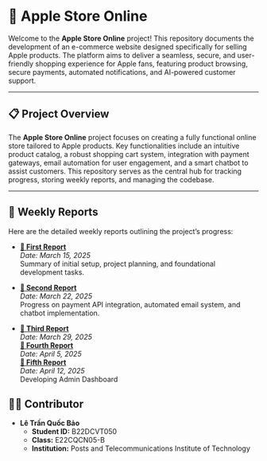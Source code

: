 # 🍎 Apple Store Online



Welcome to the **Apple Store Online** project! This repository documents the development of an e-commerce website designed specifically for selling Apple products. The platform aims to deliver a seamless, secure, and user-friendly shopping experience for Apple fans, featuring product browsing, secure payments, automated notifications, and AI-powered customer support.

---

## 📋 Project Overview

The **Apple Store Online** project focuses on creating a fully functional online store tailored to Apple products. Key functionalities include an intuitive product catalog, a robust shopping cart system, integration with payment gateways, email automation for user engagement, and a smart chatbot to assist customers. This repository serves as the central hub for tracking progress, storing weekly reports, and managing the codebase.

---

## 📅 Weekly Reports

Here are the detailed weekly reports outlining the project’s progress:

- **[📄 First Report](https://github.com/quocbao2772004/AppleStore/blob/main/report/B22DCVT050_15_03_2025_weekly_report.pdf)**  
  *Date: March 15, 2025*  
  Summary of initial setup, project planning, and foundational development tasks.

- **[📄 Second Report](https://github.com/quocbao2772004/AppleStore/blob/main/report/B22DCVT050_21_03_2025_weekly_report.pdf)**  
  *Date: March 22, 2025*  
  Progress on payment API integration, automated email system, and chatbot implementation.
- **[📄 Third Report](https://github.com/quocbao2772004/AppleStore/blob/main/report/B22DCVT050_29_03_2025_weekly_report.pdf)**  
  *Date: March 29, 2025*  
   **[📄 Fourth Report](https://github.com/quocbao2772004/AppleStore/blob/main/report/B22DCVT050_5_4_2025_weekly_report.pdf)**  
  *Date: April 5, 2025*  
     **[📄 Fifth Report](https://github.com/quocbao2772004/AppleStore/blob/main/report/B22DCVT050_12_4_2025_weekly_report.pdf)**  
  *Date: April 12, 2025*  
  Developing Admin Dashboard
## 👨‍💻 Contributor

- **Lê Trần Quốc Bảo**  
  - **Student ID:** B22DCVT050  
  - **Class:** E22CQCN05-B  
  - **Institution:** Posts and Telecommunications Institute of Technology
